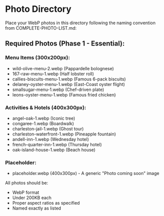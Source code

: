 # Photo Directory

Place your WebP photos in this directory following the naming convention from COMPLETE-PHOTO-LIST.md:

## Required Photos (Phase 1 - Essential):

### Menu Items (300x200px):
- wild-olive-menu-2.webp (Pappardelle bolognese)
- 167-raw-menu-1.webp (Half lobster roll)
- callies-biscuits-menu-1.webp (Famous 6-pack biscuits)
- delaney-oyster-menu-1.webp (East-Coast oyster flight)
- smallsugar-menu-1.webp (Chef-driven plate)
- leons-oyster-menu-1.webp (Famous fried chicken)

### Activities & Hotels (400x300px):
- angel-oak-1.webp (Iconic tree)
- congaree-1.webp (Boardwalk)
- charleston-jail-1.webp (Ghost tour)
- charleston-waterfront-1.webp (Pineapple fountain)
- andell-inn-1.webp (Wednesday hotel)
- french-quarter-inn-1.webp (Thursday hotel)
- oak-island-house-1.webp (Beach house)

### Placeholder:
- placeholder.webp (400x300px) - A generic "Photo coming soon" image

All photos should be:
- WebP format
- Under 200KB each
- Proper aspect ratios as specified
- Named exactly as listed